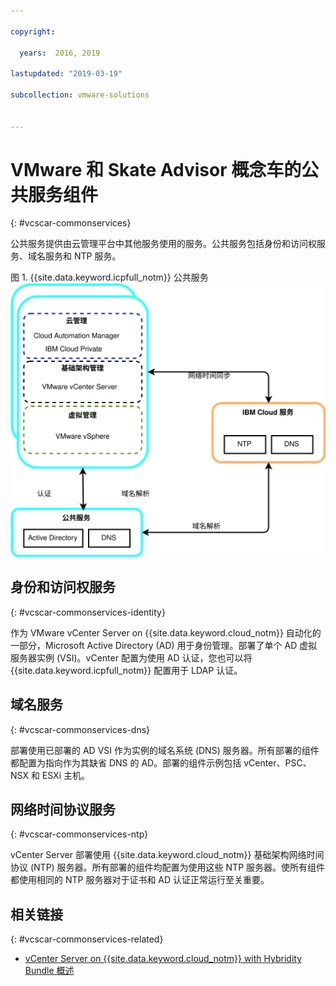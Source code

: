```yaml
---

copyright:

  years:  2016, 2019

lastupdated: "2019-03-19"

subcollection: vmware-solutions


---
```


# VMware 和 Skate Advisor 概念车的公共服务组件
{: #vcscar-commonservices}

公共服务提供由云管理平台中其他服务使用的服务。公共服务包括身份和访问权服务、域名服务和 NTP 服务。

图 1. {{site.data.keyword.icpfull_notm}} 公共服务</br>
![{{site.data.keyword.icpfull_notm}} 公共服务](vcscar-common-services.svg)

## 身份和访问权服务
{: #vcscar-commonservices-identity}

作为 VMware vCenter Server on {{site.data.keyword.cloud_notm}} 自动化的一部分，Microsoft Active Directory (AD) 用于身份管理。部署了单个 AD 虚拟服务器实例 (VSI)。vCenter 配置为使用 AD 认证，您也可以将 {{site.data.keyword.icpfull_notm}} 配置用于 LDAP 认证。

## 域名服务
{: #vcscar-commonservices-dns}

部署使用已部署的 AD VSI 作为实例的域名系统 (DNS) 服务器。所有部署的组件都配置为指向作为其缺省 DNS 的 AD。部署的组件示例包括 vCenter、PSC、NSX 和 ESXi 主机。

## 网络时间协议服务
{: #vcscar-commonservices-ntp}

vCenter Server 部署使用 {{site.data.keyword.cloud_notm}} 基础架构网络时间协议 (NTP) 服务器。所有部署的组件均配置为使用这些 NTP 服务器。使所有组件都使用相同的 NTP 服务器对于证书和 AD 认证正常运行至关重要。

## 相关链接
{: #vcscar-commonservices-related}

* [vCenter Server on {{site.data.keyword.cloud_notm}} with Hybridity Bundle 概述](/docs/services/vmwaresolutions/archiref/vcs?topic=vmware-solutions-vcs-hybridity-intro)
